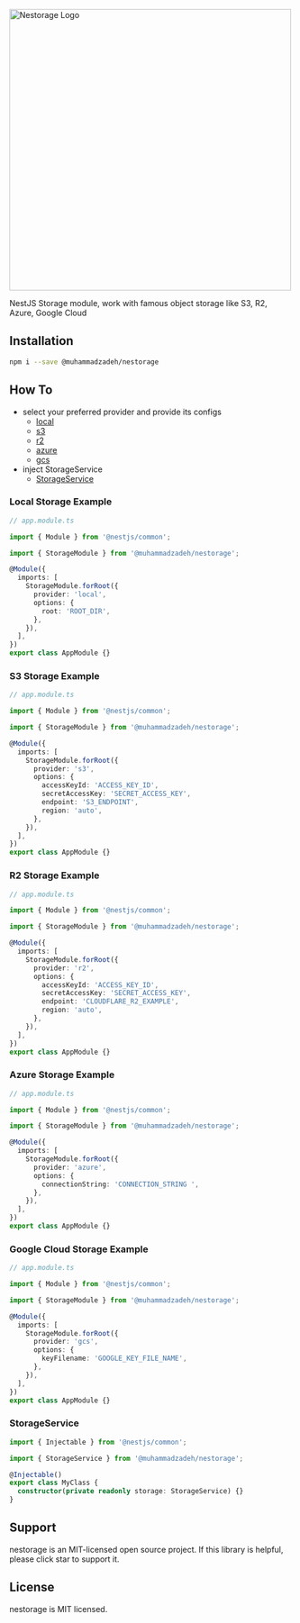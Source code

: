 <p  align="center">

<a  href="http://nestjs.com/"  target="blank"><img  src="https://github-production-user-asset-6210df.s3.amazonaws.com/10474363/244793096-79f1d323-1808-4838-a0e1-cd5e23b18f91.svg"  width="500"  alt="Nestorage Logo"  /></a>

</p>

<p  align="center">

NestJS Storage module, work with famous object storage like S3, R2, Azure, Google Cloud

</p>

## Installation

```bash
npm i --save @muhammadzadeh/nestorage
```

## How To

- select your preferred provider and provide its configs
  - [local](#local-example)
  - [s3](#s3-example)
  - [r2](#r2-example)
  - [azure](#azure-example)
  - [gcs](#google-cloud-example)
- inject StorageService
  - [StorageService](#storageservice)

### Local Storage Example

```typescript
// app.module.ts

import { Module } from '@nestjs/common';

import { StorageModule } from '@muhammadzadeh/nestorage';

@Module({
  imports: [
    StorageModule.forRoot({
      provider: 'local',
      options: {
        root: 'ROOT_DIR',
      },
    }),
  ],
})
export class AppModule {}
```

### S3 Storage Example

```typescript
// app.module.ts

import { Module } from '@nestjs/common';

import { StorageModule } from '@muhammadzadeh/nestorage';

@Module({
  imports: [
    StorageModule.forRoot({
      provider: 's3',
      options: {
        accessKeyId: 'ACCESS_KEY_ID',
        secretAccessKey: 'SECRET_ACCESS_KEY',
        endpoint: 'S3_ENDPOINT',
        region: 'auto',
      },
    }),
  ],
})
export class AppModule {}
```

### R2 Storage Example

```typescript
// app.module.ts

import { Module } from '@nestjs/common';

import { StorageModule } from '@muhammadzadeh/nestorage';

@Module({
  imports: [
    StorageModule.forRoot({
      provider: 'r2',
      options: {
        accessKeyId: 'ACCESS_KEY_ID',
        secretAccessKey: 'SECRET_ACCESS_KEY',
        endpoint: 'CLOUDFLARE_R2_EXAMPLE',
        region: 'auto',
      },
    }),
  ],
})
export class AppModule {}
```

### Azure Storage Example

```typescript
// app.module.ts

import { Module } from '@nestjs/common';

import { StorageModule } from '@muhammadzadeh/nestorage';

@Module({
  imports: [
    StorageModule.forRoot({
      provider: 'azure',
      options: {
        connectionString: 'CONNECTION_STRING ',
      },
    }),
  ],
})
export class AppModule {}
```

### Google Cloud Storage Example

```typescript
// app.module.ts

import { Module } from '@nestjs/common';

import { StorageModule } from '@muhammadzadeh/nestorage';

@Module({
  imports: [
    StorageModule.forRoot({
      provider: 'gcs',
      options: {
        keyFilename: 'GOOGLE_KEY_FILE_NAME',
      },
    }),
  ],
})
export class AppModule {}
```

### StorageService

```typescript
import { Injectable } from '@nestjs/common';

import { StorageService } from '@muhammadzadeh/nestorage';

@Injectable()
export class MyClass {
  constructor(private readonly storage: StorageService) {}
}
```

## Support

nestorage is an MIT-licensed open source project. If this library is helpful, please click star to support it.

## License

nestorage is MIT licensed.
